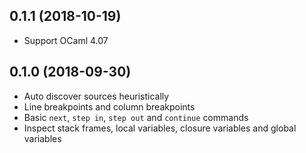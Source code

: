 ## 0.1.1 (2018-10-19)

- Support OCaml 4.07

## 0.1.0 (2018-09-30)

- Auto discover sources heuristically
- Line breakpoints and column breakpoints
- Basic `next`, `step in`, `step out` and `continue` commands
- Inspect stack frames, local variables, closure variables and global variables
